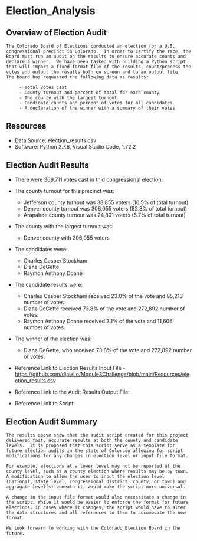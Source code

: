 # Election_Analysis

## Overview of Election Audit
    The Colorado Board of Elections conducted an election for a U.S. congressional precinct in Colorado.  In order to certify the race, the Board must run an audit on the results to ensure accurate counts and declare a winner.  We have been tasked with building a Python script that will import a fixed format file of the results, count/process the votes and output the results both on screen and to an output file.  The board has requested the following data as results:

         - Total votes cast
         - County turnout and percent of total for each county
         - The county with the largest turnout
         - Candidate counts and percent of votes for all candidates
         - A declaration of the winner with a summary of their votes

## Resources 
- Data Source: election_results.csv 
- Software: Python 3.7.6, Visual Studio Code, 1.72.2

## Election Audit Results
- There were 369,711 votes cast in thid congressional election. 

- The county turnout for this precinct was:
    - Jefferson county turnout was 38,855 voters (10.5% of total turnout)
    - Denver county turnout was 306,055 voters (82.8% of total turnout)  
    - Arapahoe county turnout was 24,801 voters (6.7% of total turnout)

- The county with the largest turnout was:
    - Denver county with 306,055 voters

- The candidates were:
    - Charles Casper Stockham  
    - Diana DeGette
    - Raymon Anthony Doane 

- The candidate results were:
    - Charles Casper Stockham received 23.0% of the vote and 85,213 number of votes. 
    - Diana DeGette received 73.8% of the vote and 272,892 number of votes.
    - Raymon Anthony Doane received 3.1% of the vote and 11,606 number of votes. 

- The winner of the election was:
    - Diana DeGette, who received 73.8% of the vote and 272,892 number of votes.


- Reference Link to Election Results Input File
    -https://github.com/djaiello/Module3Challenge/blob/main/Resources/election_results.csv

- Reference Link to the Audit Results Output File:



- Reference Link to Script:



## Election Audit Summary
    The results above show that the audit script created for this project delivered fast, accurate results at both the county and candidate levels.  It is proposed that this script serve as a template for future election audits in the state of Colorado allowing for script modifications for any changes in election level or input file format. 
    
    For example, elections at a lower level may not be reported at the county level, such as a county election where results may be by town.  A modification to allow the user to input the election level (national, state level, congressional district, county, or town) and aggragate level(s) beneath it, would make the script more universal.

    A change in the input file format would also necessitate a change in the script. While it would be easier to enforce the format for future elections, in cases where it changes, the script would have to alter the data structures and all references to them to accomodate the new format.

    We look forward to working with the Colorado Election Board in the future.
